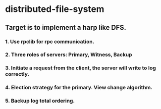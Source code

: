 # distributed-file-system
## Target is to implement a harp like DFS.
### 1. Use rpclib for rpc communication.
### 2. Three roles of servers: Primary, Witness, Backup
### 3. Initiate a request from the client, the server will write to log correctly.
### 4. Election strategy for the primary. View change algorithm.
### 5. Backup log total ordering.
